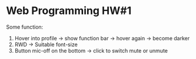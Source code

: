 # Web Programming HW#1

Some function:
1. Hover into profile -> show function bar -> hover again -> become darker
2. RWD -> Suitable font-size 
3. Button mic-off on the bottom -> click to switch mute or unmute 